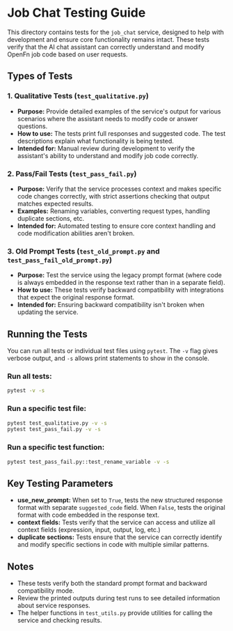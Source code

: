 # Job Chat Testing Guide

This directory contains tests for the `job_chat` service, designed to help with development and ensure core functionality remains intact. These tests verify that the AI chat assistant can correctly understand and modify OpenFn job code based on user requests.

## Types of Tests

### 1. Qualitative Tests (`test_qualitative.py`)

- **Purpose:** Provide detailed examples of the service's output for various scenarios where the assistant needs to modify code or answer questions.
- **How to use:** The tests print full responses and suggested code. The test descriptions explain what functionality is being tested.
- **Intended for:** Manual review during development to verify the assistant's ability to understand and modify job code correctly.

### 2. Pass/Fail Tests (`test_pass_fail.py`)

- **Purpose:** Verify that the service processes context and makes specific code changes correctly, with strict assertions checking that output matches expected results.
- **Examples:** Renaming variables, converting request types, handling duplicate sections, etc.
- **Intended for:** Automated testing to ensure core context handling and code modification abilities aren't broken.

### 3. Old Prompt Tests (`test_old_prompt.py` and `test_pass_fail_old_prompt.py`)

- **Purpose:** Test the service using the legacy prompt format (where code is always embedded in the response text rather than in a separate field).
- **How to use:** These tests verify backward compatibility with integrations that expect the original response format.
- **Intended for:** Ensuring backward compatibility isn't broken when updating the service.

## Running the Tests

You can run all tests or individual test files using `pytest`. The `-v` flag gives verbose output, and `-s` allows print statements to show in the console.

### Run all tests:

```bash
pytest -v -s
```

### Run a specific test file:

```bash
pytest test_qualitative.py -v -s
pytest test_pass_fail.py -v -s
```

### Run a specific test function:

```bash
pytest test_pass_fail.py::test_rename_variable -v -s
```

## Key Testing Parameters

- **use_new_prompt:** When set to `True`, tests the new structured response format with separate `suggested_code` field. When `False`, tests the original format with code embedded in the response text.
- **context fields:** Tests verify that the service can access and utilize all context fields (expression, input, output, log, etc.)
- **duplicate sections:** Tests ensure that the service can correctly identify and modify specific sections in code with multiple similar patterns.

## Notes

- These tests verify both the standard prompt format and backward compatibility mode.
- Review the printed outputs during test runs to see detailed information about service responses.
- The helper functions in `test_utils.py` provide utilities for calling the service and checking results.